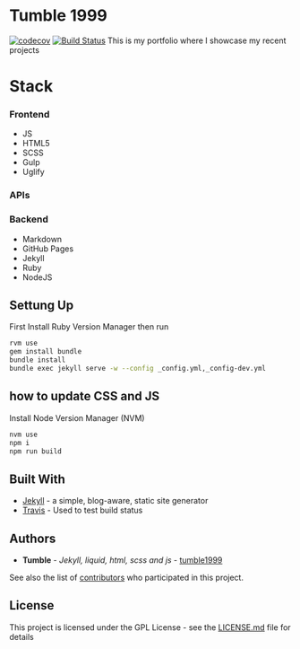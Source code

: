 # Tumble 1999

[![codecov](https://codecov.io/gh/tumble1999/tumble1999.github.io/branch/master/graph/badge.svg)](https://codecov.io/gh/tumble1999/tumble1999.github.io)
[![Build Status](https://travis-ci.org/tumble1999/tumble1999.github.io.svg?branch=master)](https://travis-ci.org/tumble1999/tumble1999.github.io)
This is my portfolio where I showcase my recent projects

# Stack

### Frontend

- JS
- HTML5
- SCSS
- Gulp
- Uglify

### APIs

### Backend

- Markdown
- GitHub Pages
- Jekyll
- Ruby
- NodeJS

## Settung Up

First Install Ruby Version Manager
then run

```bash
rvm use
gem install bundle
bundle install
bundle exec jekyll serve -w --config _config.yml,_config-dev.yml
```

## how to update CSS and JS

Install Node Version Manager (NVM)

```bash
nvm use
npm i
npm run build
```

## Built With

- [Jekyll](http://jekyllrb.com/) - a simple, blog-aware, static site generator
- [Travis](https://travis-ci.org) - Used to test build status

## Authors

- **Tumble** - _Jekyll, liquid, html, scss and js_ - [tumble1999](https://github.com/tumble1999)

See also the list of [contributors](https://github.com/tumble1999/tumble1999.github.io/contributors) who participated in this project.

## License

This project is licensed under the GPL License - see the [LICENSE.md](LICENSE.md) file for details
